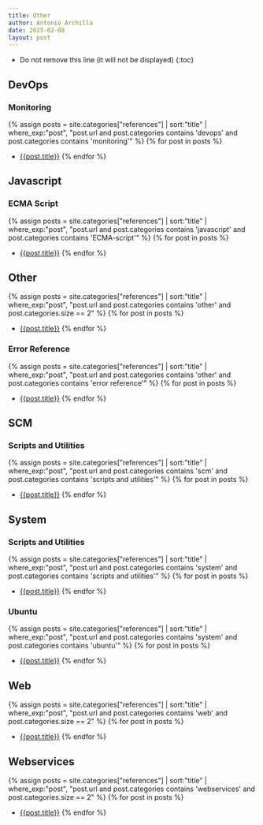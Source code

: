 ```yaml
---
title: Other
author: Antonio Archilla
date: 2025-02-08
layout: post
---
```


* Do not remove this line (it will not be displayed)
{:toc}

## DevOps

### Monitoring

{% assign posts = site.categories["references"] | sort:"title" | where_exp:"post", "post.url and post.categories contains 'devops' and post.categories contains 'monitoring'" %}
{% for post in posts %}
- [{{post.title}}]({{post.url}})
{% endfor %}

[//]: #---------------------------

## Javascript

### ECMA Script

{% assign posts = site.categories["references"] | sort:"title" | where_exp:"post", "post.url and post.categories contains 'javascript' and post.categories contains 'ECMA-script'" %}
{% for post in posts %}
- [{{post.title}}]({{post.url}})
{% endfor %}
  
[//]: #---------------------------

## Other

{% assign posts = site.categories["references"] | sort:"title" | where_exp:"post", "post.url and post.categories contains 'other' and post.categories.size == 2" %}
{% for post in posts %}
- [{{post.title}}]({{post.url}})
{% endfor %}

### Error Reference

{% assign posts = site.categories["references"] | sort:"title" | where_exp:"post", "post.url and post.categories contains 'other' and post.categories contains 'error reference'" %}
{% for post in posts %}
- [{{post.title}}]({{post.url}})
{% endfor %}
  
[//]: #---------------------------
  
## SCM
  
### Scripts and Utilities

{% assign posts = site.categories["references"] | sort:"title" | where_exp:"post", "post.url and post.categories contains 'scm' and post.categories contains 'scripts and utilities'" %}
{% for post in posts %}
- [{{post.title}}]({{post.url}})
{% endfor %}

[//]: #---------------------------
  
## System
  
### Scripts and Utilities

{% assign posts = site.categories["references"] | sort:"title" | where_exp:"post", "post.url and post.categories contains 'system' and post.categories contains 'scripts and utilities'" %}
{% for post in posts %}
- [{{post.title}}]({{post.url}})
{% endfor %}

### Ubuntu

{% assign posts = site.categories["references"] | sort:"title" | where_exp:"post", "post.url and post.categories contains 'system' and post.categories contains 'ubuntu'" %}
{% for post in posts %}
- [{{post.title}}]({{post.url}})
{% endfor %}

[//]: #---------------------------

## Web

{% assign posts = site.categories["references"] | sort:"title" | where_exp:"post", "post.url and post.categories contains 'web' and post.categories.size == 2" %}
{% for post in posts %}
- [{{post.title}}]({{post.url}})
{% endfor %}

[//]: #---------------------------

## Webservices

{% assign posts = site.categories["references"] | sort:"title" | where_exp:"post", "post.url and post.categories contains 'webservices' and post.categories.size == 2" %}
{% for post in posts %}
- [{{post.title}}]({{post.url}})
{% endfor %}
